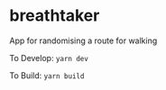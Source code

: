 # breathtaker
App for randomising a route for walking

To Develop:
  `yarn dev`
  
To Build: 
  `yarn build`
